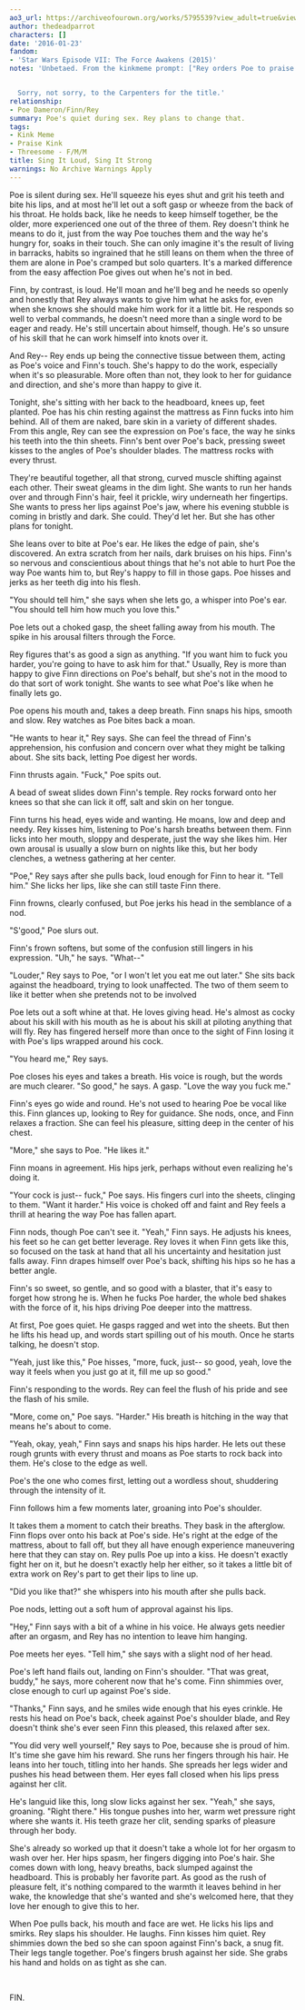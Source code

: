 ```yaml
---
ao3_url: https://archiveofourown.org/works/5795539?view_adult=true&view_full_work=true
author: thedeadparrot
characters: []
date: '2016-01-23'
fandom:
- 'Star Wars Episode VII: The Force Awakens (2015)'
notes: 'Unbetaed. From the kinkmeme prompt: ["Rey orders Poe to praise Finn."](http://tfa-kink.dreamwidth.org/1082.html?thread=1186362#cmt1186362)


  Sorry, not sorry, to the Carpenters for the title.'
relationship:
- Poe Dameron/Finn/Rey
summary: Poe's quiet during sex. Rey plans to change that.
tags:
- Kink Meme
- Praise Kink
- Threesome - F/M/M
title: Sing It Loud, Sing It Strong
warnings: No Archive Warnings Apply
---
```


Poe is silent during sex. He'll squeeze his eyes shut and grit his teeth and bite his lips, and at most he'll let out a soft gasp or wheeze from the back of his throat. He holds back, like he needs to keep himself together, be the older, more experienced one out of the three of them. Rey doesn't think he means to do it, just from the way Poe touches them and the way he's hungry for, soaks in their touch. She can only imagine it's the result of living in barracks, habits so ingrained that he still leans on them when the three of them are alone in Poe's cramped but solo quarters. It's a marked difference from the easy affection Poe gives out when he's not in bed.

Finn, by contrast, is loud. He'll moan and he'll beg and he needs so openly and honestly that Rey always wants to give him what he asks for, even when she knows she should make him work for it a little bit. He responds so well to verbal commands, he doesn't need more than a single word to be eager and ready. He's still uncertain about himself, though. He's so unsure of his skill that he can work himself into knots over it.

And Rey-- Rey ends up being the connective tissue between them, acting as Poe's voice and Finn's touch. She's happy to do the work, especially when it's so pleasurable. More often than not, they look to her for guidance and direction, and she's more than happy to give it.

Tonight, she's sitting with her back to the headboard, knees up, feet planted. Poe has his chin resting against the mattress as Finn fucks into him behind. All of them are naked, bare skin in a variety of different shades. From this angle, Rey can see the expression on Poe's face, the way he sinks his teeth into the thin sheets. Finn's bent over Poe's back, pressing sweet kisses to the angles of Poe's shoulder blades. The mattress rocks with every thrust.

They're beautiful together, all that strong, curved muscle shifting against each other. Their sweat gleams in the dim light. She wants to run her hands over and through Finn's hair, feel it prickle, wiry underneath her fingertips. She wants to press her lips against Poe's jaw, where his evening stubble is coming in bristly and dark. She could. They'd let her. But she has other plans for tonight.

She leans over to bite at Poe's ear. He likes the edge of pain, she's discovered. An extra scratch from her nails, dark bruises on his hips. Finn's so nervous and conscientious about things that he's not able to hurt Poe the way Poe wants him to, but Rey's happy to fill in those gaps. Poe hisses and jerks as her teeth dig into his flesh.

"You should tell him," she says when she lets go, a whisper into Poe's ear. "You should tell him how much you love this."

Poe lets out a choked gasp, the sheet falling away from his mouth. The spike in his arousal filters through the Force.

Rey figures that's as good a sign as anything. "If you want him to fuck you harder, you're going to have to ask him for that." Usually, Rey is more than happy to give Finn directions on Poe's behalf, but she's not in the mood to do that sort of work tonight. She wants to see what Poe's like when he finally lets go.

Poe opens his mouth and, takes a deep breath. Finn snaps his hips, smooth and slow. Rey watches as Poe bites back a moan.

"He wants to hear it," Rey says. She can feel the thread of Finn's apprehension, his confusion and concern over what they might be talking about. She sits back, letting Poe digest her words.

Finn thrusts again. "Fuck," Poe spits out. 

A bead of sweat slides down Finn's temple. Rey rocks forward onto her knees so that she can lick it off, salt and skin on her tongue. 

Finn turns his head, eyes wide and wanting. He moans, low and deep and needy. Rey kisses him, listening to Poe's harsh breaths between them. Finn licks into her mouth, sloppy and desperate, just the way she likes him. Her own arousal is usually a slow burn on nights like this, but her body clenches, a wetness gathering at her center.

"Poe," Rey says after she pulls back, loud enough for Finn to hear it. "Tell him." She licks her lips, like she can still taste Finn there.

Finn frowns, clearly confused, but Poe jerks his head in the semblance of a nod.

"S'good," Poe slurs out.

Finn's frown softens, but some of the confusion still lingers in his expression. "Uh," he says. "What--"

"Louder," Rey says to Poe, "or I won't let you eat me out later." She sits back against the headboard, trying to look unaffected. The two of them seem to like it better when she pretends not to be involved

Poe lets out a soft whine at that. He loves giving head. He's almost as cocky about his skill with his mouth as he is about his skill at piloting anything that will fly. Rey has fingered herself more than once to the sight of Finn losing it with Poe's lips wrapped around his cock.

"You heard me," Rey says.

Poe closes his eyes and takes a breath. His voice is rough, but the words are much clearer. "So good," he says. A gasp. "Love the way you fuck me."

Finn's eyes go wide and round. He's not used to hearing Poe be vocal like this. Finn glances up, looking to Rey for guidance. She nods, once, and Finn relaxes a fraction. She can feel his pleasure, sitting deep in the center of his chest.

"More," she says to Poe. "He likes it."

Finn moans in agreement. His hips jerk, perhaps without even realizing he's doing it.

"Your cock is just-- fuck," Poe says. His fingers curl into the sheets, clinging to them. "Want it harder." His voice is choked off and faint and Rey feels a thrill at hearing the way Poe has fallen apart.

Finn nods, though Poe can't see it. "Yeah," Finn says. He adjusts his knees, his feet so he can get better leverage. Rey loves it when Finn gets like this, so focused on the task at hand that all his uncertainty and hesitation just falls away. Finn drapes himself over Poe's back, shifting his hips so he has a better angle.

Finn's so sweet, so gentle, and so good with a blaster, that it's easy to forget how strong he is. When he fucks Poe harder, the whole bed shakes with the force of it, his hips driving Poe deeper into the mattress.

At first, Poe goes quiet. He gasps ragged and wet into the sheets. But then he lifts his head up, and words start spilling out of his mouth. Once he starts talking, he doesn't stop.

"Yeah, just like this," Poe hisses, "more, fuck, just-- so good, yeah, love the way it feels when you just go at it, fill me up so good."

Finn's responding to the words. Rey can feel the flush of his pride and see the flash of his smile.

"More, come on," Poe says. "Harder." His breath is hitching in the way that means he's about to come.

"Yeah, okay, yeah," Finn says and snaps his hips harder. He lets out these rough grunts with every thrust and moans as Poe starts to rock back into them. He's close to the edge as well.

Poe's the one who comes first, letting out a wordless shout, shuddering through the intensity of it. 

Finn follows him a few moments later, groaning into Poe's shoulder.

It takes them a moment to catch their breaths. They bask in the afterglow. Finn flops over onto his back at Poe's side. He's right at the edge of the mattress, about to fall off, but they all have enough experience maneuvering here that they can stay on. Rey pulls Poe up into a kiss. He doesn't exactly fight her on it, but he doesn't exactly help her either, so it takes a little bit of extra work on Rey's part to get their lips to line up. 

"Did you like that?" she whispers into his mouth after she pulls back.

Poe nods, letting out a soft hum of approval against his lips.

"Hey," Finn says with a bit of a whine in his voice. He always gets needier after an orgasm, and Rey has no intention to leave him hanging.

Poe meets her eyes. "Tell him," she says with a slight nod of her head.

Poe's left hand flails out, landing on Finn's shoulder. "That was great, buddy," he says, more coherent now that he's come. Finn shimmies over, close enough to curl up against Poe's side.

"Thanks," Finn says, and he smiles wide enough that his eyes crinkle. He rests his head on Poe's back, cheek against Poe's shoulder blade, and Rey doesn't think she's ever seen Finn this pleased, this relaxed after sex.

"You did very well yourself," Rey says to Poe, because she is proud of him. It's time she gave him his reward. She runs her fingers through his hair. He leans into her touch, titling into her hands. She spreads her legs wider and pushes his head between them. Her eyes fall closed when his lips press against her clit.

He's languid like this, long slow licks against her sex. "Yeah," she says, groaning. "Right there." His tongue pushes into her, warm wet pressure right where she wants it. His teeth graze her clit, sending sparks of pleasure through her body.

She's already so worked up that it doesn't take a whole lot for her orgasm to wash over her. Her hips spasm, her fingers digging into Poe's hair. She comes down with long, heavy breaths, back slumped against the headboard. This is probably her favorite part. As good as the rush of pleasure felt, it's nothing compared to the warmth it leaves behind in her wake, the knowledge that she's wanted and she's welcomed here, that they love her enough to give this to her.

When Poe pulls back, his mouth and face are wet. He licks his lips and smirks. Rey slaps his shoulder. He laughs. Finn kisses him quiet. Rey shimmies down the bed so she can spoon against Finn's back, a snug fit. Their legs tangle together. Poe's fingers brush against her side. She grabs his hand and holds on as tight as she can. 

 

FIN.
